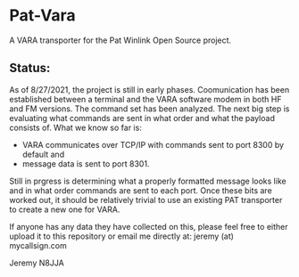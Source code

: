 # Pat-Vara
A VARA transporter for the Pat Winlink Open Source project.

## Status:
As of 8/27/2021, the project is still in early phases.  Coomunication has been established between a terminal and the VARA software modem in both HF and FM versions.  The command set has been analyzed.  The next big step is evaluating what commands are sent in what order and what the payload consists of.  What we know so far is:

- VARA communicates over TCP/IP with commands sent to port 8300 by default and 
- message data is sent to port 8301.  

Still in prgress is determining what a properly formatted message looks like and in what order commands are sent to each port.  Once these bits are worked out, it should be relatively trivial to use an existing PAT transporter to create a new one for VARA.

If anyone has any data they have collected on this, please feel free to either upload it to this repository or email me directly at: jeremy (at) mycallsign.com

Jeremy
N8JJA
